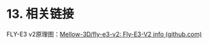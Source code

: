 # 13. 相关链接

FLY-E3 v2原理图：[Mellow-3D/fly-e3-v2: Fly-E3-V2 info (github.com)](https://github.com/Mellow-3D/fly-e3-v2 "点击即可跳转")




